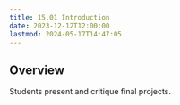 ```yaml
---
title: 15.01 Introduction
date: 2023-12-12T12:00:00
lastmod: 2024-05-17T14:47:05
---
```


## Overview

Students present and critique final projects.
